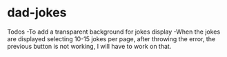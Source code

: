 # dad-jokes
Todos
-To add a transparent background for jokes display
-When the jokes are displayed selecting 10-15 jokes per page, after throwing the error, the previous button is not working, I will have to work on that.